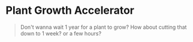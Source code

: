 # Plant Growth Accelerator
> Don't wanna wait 1 year for a plant to grow? How about cutting that down to 1 week? or a few hours?
